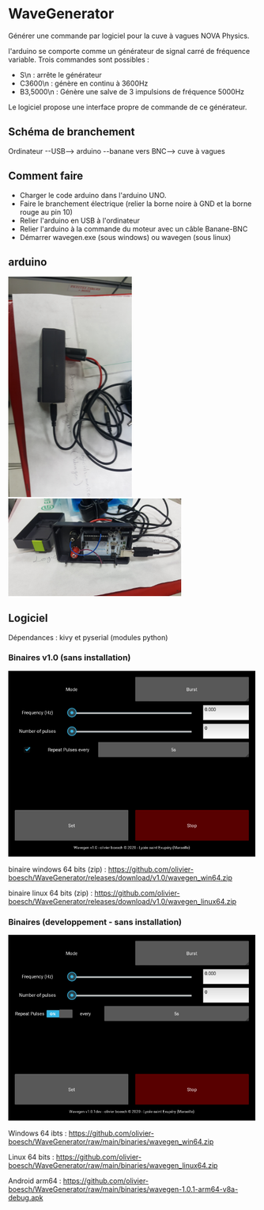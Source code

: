 # WaveGenerator

Générer une commande par logiciel pour la cuve à vagues NOVA Physics.

l'arduino se comporte comme un générateur de signal carré de fréquence variable. Trois commandes sont possibles :
* S\n : arrête le générateur
* C3600\n : génère en continu à 3600Hz
* B3,5000\n : Génère une salve de 3 impulsions de fréquence 5000Hz

Le logiciel propose une interface propre de commande de ce générateur.

## Schéma de branchement

Ordinateur --USB--> arduino --banane vers BNC--> cuve à vagues

## Comment faire

* Charger le code arduino dans l'arduino UNO.
* Faire le branchement électrique (relier la borne noire à GND et la borne rouge au pin 10)
* Relier l'arduino en USB à l'ordinateur
* Relier l'arduino à la commande du moteur avec un câble Banane-BNC
* Démarrer wavegen.exe (sous windows) ou wavegen (sous linux)

## arduino

<img src="https://github.com/olivier-boesch/WaveGenerator/raw/main/media/arduino.jpg" width=250>
<img src="https://github.com/olivier-boesch/WaveGenerator/raw/main/media/arduino_opened.jpg" width=350>

## Logiciel

Dépendances : kivy et pyserial (modules python)

### Binaires v1.0 (sans installation)

<img src="https://github.com/olivier-boesch/WaveGenerator/raw/main/media/wavegen.png" width=500>

binaire windows 64 bits (zip) : https://github.com/olivier-boesch/WaveGenerator/releases/download/v1.0/wavegen_win64.zip

binaire linux 64 bits (zip) : https://github.com/olivier-boesch/WaveGenerator/releases/download/v1.0/wavegen_linux64.zip


### Binaires (developpement - sans installation)

<img src="https://github.com/olivier-boesch/WaveGenerator/raw/main/media/wavegen_dev.png" width=500>

Windows 64 ibts : https://github.com/olivier-boesch/WaveGenerator/raw/main/binaries/wavegen_win64.zip

Linux 64 bits : https://github.com/olivier-boesch/WaveGenerator/raw/main/binaries/wavegen_linux64.zip

Android arm64 : https://github.com/olivier-boesch/WaveGenerator/raw/main/binaries/wavegen-1.0.1-arm64-v8a-debug.apk
